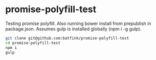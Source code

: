 promise-polyfill-test
=====================

Testing promise polyfill. Also running bower install from prepublish in package.json.
Assumes gulp is installed globally (npm i -g gulp).

```bash
git clone git@github.com:batfink/promise-polyfill-test
cd promise-polyfill-test
npm i
gulp
```
